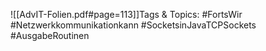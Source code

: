 
![[AdvIT-Folien.pdf#page=113]]Tags & Topics:
   #FortsWir
   #Netzwerkkommunikationkann
   #SocketsinJavaTCPSockets
   #AusgabeRoutinen